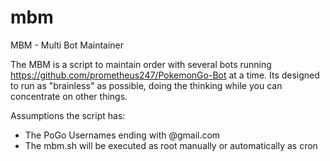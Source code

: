 # mbm
MBM - Multi Bot Maintainer

The MBM is a script to maintain order with several bots running https://github.com/prometheus247/PokemonGo-Bot at a time.
Its designed to run as "brainless" as possible, doing the thinking while you can concentrate on other things.

Assumptions the script has:

- The PoGo Usernames ending with @gmail.com
- The mbm.sh will be executed as root manually or automatically as cron
